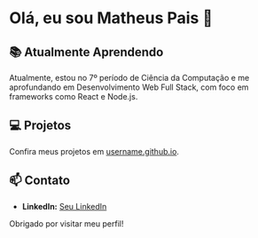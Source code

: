 # Olá, eu sou Matheus Pais 👋

## 📚 Atualmente Aprendendo

Atualmente, estou no 7º período de Ciência da Computação e me aprofundando em Desenvolvimento Web Full Stack, com foco em frameworks como React e Node.js.

## 💻 Projetos

Confira meus projetos em [username.github.io](https://gpdax.github.io).

## 📫 Contato

- **LinkedIn:** [Seu LinkedIn](https:www.linkedin.com/in/matheus-pais-de-almeida-0b22a2327)

Obrigado por visitar meu perfil!

